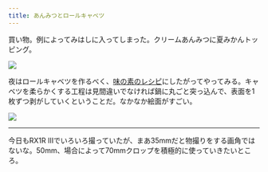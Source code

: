 ```yaml
---
title: あんみつとロールキャベツ
---
```


買い物。例によってみはしに入ってしまった。クリームあんみつに夏みかんトッピング。

![](https://photos.apkas.net/medium/202508/20250809-1R300014.webp)

夜はロールキャベツを作るべく、[味の素のレシピ](https://park.ajinomoto.co.jp/recipe/card/705646/)にしたがってやってみる。キャベツを柔らかくする工程は見間違いでなければ鍋に丸ごと突っ込んで、表面を1枚ずつ剥がしていくということだ。なかなか絵面がすごい。

![](https://photos.apkas.net/medium/202508/20250809-1R300021.webp)

---

今日もRX1R IIIでいろいろ撮っていたが、まあ35mmだと物撮りをする画角ではないな。50mm、場合によって70mmクロップを積極的に使っていきたいところ。
